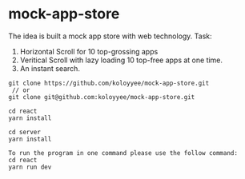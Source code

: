 # mock-app-store


The idea is built a mock app store with web technology.
Task:
 
1. Horizontal Scroll for 10 top-grossing apps
2. Veritical Scroll with lazy loading 10 top-free apps at one time.
3. An instant search.

```
git clone https://github.com/koloyyee/mock-app-store.git 
 // or
git clone git@github.com:koloyyee/mock-app-store.git

cd react 
yarn install

cd server
yarn install

To run the program in one command please use the follow command:
cd react
yarn run dev

```
